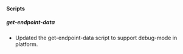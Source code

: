 
#### Scripts

##### get-endpoint-data

- Updated the get-endpoint-data script to support debug-mode in platform.
